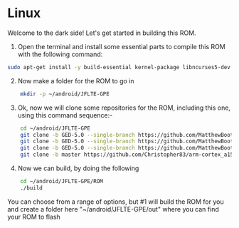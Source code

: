 # Linux

Welcome to the dark side! Let's get started in building this ROM.

1. Open the terminal and install some essential parts to compile this ROM with the following command:

```bash
sudo apt-get install -y build-essential kernel-package libncurses5-dev bzip2 openjdk-7-jdk openjdk-7-jre git p7zip-full unzip zip unrar rar schedtool bison curl flex gnupg gperf libesd0-dev liblz4-tool libsdl1.2-dev libwxgtk2.8-dev libxml2 libxml2-utils lzop pngcrush schedtool squashfs-tools xsltproc zip zlib1g-dev g++-multilib gcc-multilib lib32ncurses5-dev lib32readline-gplv2-dev lib32z1-dev
```

2. Now make a folder for the ROM to go in

```bash
	mkdir -p ~/android/JFLTE-GPE
```

3. Ok, now we will clone some repositories for the ROM, including this one, using this command sequence:-

```bash
	cd ~/android/JFLTE-GPE
	git clone -b GED-5.0 --single-branch https://github.com/MatthewBooth/JFLTE-GPE ROM
	git clone -b GED-5.0 --single-branch https://github.com/MatthewBooth/JFLTE-GPE-Kernel Kernel
	git clone -b GED-5.0 --single-branch https://github.com/MatthewBooth/JFLTE-GPE-Ramdisk Ramdisk
	git clone -b master https://github.com/Christopher83/arm-cortex_a15-linux-gnueabihf-linaro_4.9 Christopher83_Linaro_4.9.3
```

4. Now we can build, by doing the following

```bash
	cd ~/android/JFLTE-GPE/ROM
	./build
```

You can choose from a range of options, but #1 will build the ROM for you and create a folder here "~/android/JFLTE-GPE/out" where you can find your ROM to flash

